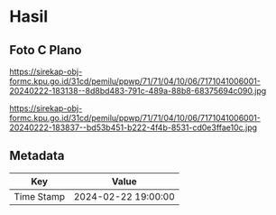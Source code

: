 # Hasil

## Foto C Plano

https://sirekap-obj-formc.kpu.go.id/31cd/pemilu/ppwp/71/71/04/10/06/7171041006001-20240222-183138--8d8bd483-791c-489a-88b8-68375694c090.jpg

https://sirekap-obj-formc.kpu.go.id/31cd/pemilu/ppwp/71/71/04/10/06/7171041006001-20240222-183837--bd53b451-b222-4f4b-8531-cd0e3ffae10c.jpg


## Metadata

| Key        | Value               |
| ---------- | ------------------- |
| Time Stamp | 2024-02-22 19:00:00 |



